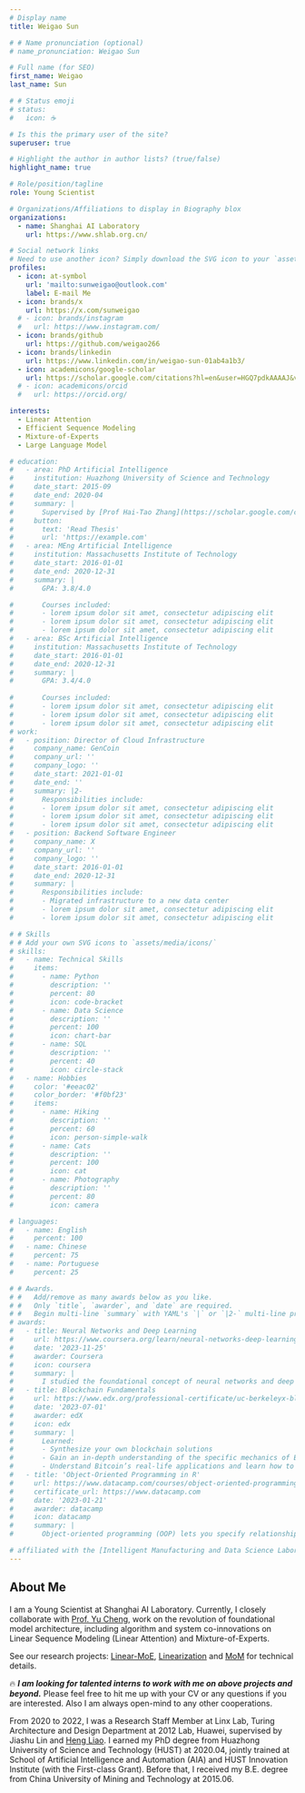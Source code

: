 ```yaml
---
# Display name
title: Weigao Sun

# # Name pronunciation (optional)
# name_pronunciation: Weigao Sun

# Full name (for SEO)
first_name: Weigao
last_name: Sun

# # Status emoji
# status:
#   icon: ☕️

# Is this the primary user of the site?
superuser: true

# Highlight the author in author lists? (true/false)
highlight_name: true

# Role/position/tagline
role: Young Scientist

# Organizations/Affiliations to display in Biography blox
organizations:
  - name: Shanghai AI Laboratory
    url: https://www.shlab.org.cn/

# Social network links
# Need to use another icon? Simply download the SVG icon to your `assets/media/icons/` folder.
profiles:
  - icon: at-symbol
    url: 'mailto:sunweigao@outlook.com'
    label: E-mail Me
  - icon: brands/x
    url: https://x.com/sunweigao
  # - icon: brands/instagram
  #   url: https://www.instagram.com/
  - icon: brands/github
    url: https://github.com/weigao266
  - icon: brands/linkedin
    url: https://www.linkedin.com/in/weigao-sun-01ab4a1b3/
  - icon: academicons/google-scholar
    url: https://scholar.google.com/citations?hl=en&user=HGQ7pdkAAAAJ&view_op=list_works&sortby=pubdate
  # - icon: academicons/orcid
  #   url: https://orcid.org/

interests:
  - Linear Attention
  - Efficient Sequence Modeling
  - Mixture-of-Experts
  - Large Language Model

# education:
#   - area: PhD Artificial Intelligence
#     institution: Huazhong University of Science and Technology
#     date_start: 2015-09
#     date_end: 2020-04
#     summary: |
#       Supervised by [Prof Hai-Tao Zhang](https://scholar.google.com/citations?user=y089Rj8AAAAJ&hl=en) and [Prof Ye Yuan](https://yy311.github.io/).
#     button:
#       text: 'Read Thesis'
#       url: 'https://example.com'
#   - area: MEng Artificial Intelligence
#     institution: Massachusetts Institute of Technology
#     date_start: 2016-01-01
#     date_end: 2020-12-31
#     summary: |
#       GPA: 3.8/4.0

#       Courses included:
#       - lorem ipsum dolor sit amet, consectetur adipiscing elit
#       - lorem ipsum dolor sit amet, consectetur adipiscing elit
#       - lorem ipsum dolor sit amet, consectetur adipiscing elit
#   - area: BSc Artificial Intelligence
#     institution: Massachusetts Institute of Technology
#     date_start: 2016-01-01
#     date_end: 2020-12-31
#     summary: |
#       GPA: 3.4/4.0
      
#       Courses included:
#       - lorem ipsum dolor sit amet, consectetur adipiscing elit
#       - lorem ipsum dolor sit amet, consectetur adipiscing elit
#       - lorem ipsum dolor sit amet, consectetur adipiscing elit
# work:
#   - position: Director of Cloud Infrastructure
#     company_name: GenCoin
#     company_url: ''
#     company_logo: ''
#     date_start: 2021-01-01
#     date_end: ''
#     summary: |2-
#       Responsibilities include:
#       - lorem ipsum dolor sit amet, consectetur adipiscing elit
#       - lorem ipsum dolor sit amet, consectetur adipiscing elit
#       - lorem ipsum dolor sit amet, consectetur adipiscing elit
#   - position: Backend Software Engineer
#     company_name: X
#     company_url: ''
#     company_logo: ''
#     date_start: 2016-01-01
#     date_end: 2020-12-31
#     summary: |
#       Responsibilities include:
#       - Migrated infrastructure to a new data center
#       - lorem ipsum dolor sit amet, consectetur adipiscing elit
#       - lorem ipsum dolor sit amet, consectetur adipiscing elit

# # Skills
# # Add your own SVG icons to `assets/media/icons/`
# skills:
#   - name: Technical Skills
#     items:
#       - name: Python
#         description: ''
#         percent: 80
#         icon: code-bracket
#       - name: Data Science
#         description: ''
#         percent: 100
#         icon: chart-bar
#       - name: SQL
#         description: ''
#         percent: 40
#         icon: circle-stack
#   - name: Hobbies
#     color: '#eeac02'
#     color_border: '#f0bf23'
#     items:
#       - name: Hiking
#         description: ''
#         percent: 60
#         icon: person-simple-walk
#       - name: Cats
#         description: ''
#         percent: 100
#         icon: cat
#       - name: Photography
#         description: ''
#         percent: 80
#         icon: camera

# languages:
#   - name: English
#     percent: 100
#   - name: Chinese
#     percent: 75
#   - name: Portuguese
#     percent: 25

# # Awards.
# #   Add/remove as many awards below as you like.
# #   Only `title`, `awarder`, and `date` are required.
# #   Begin multi-line `summary` with YAML's `|` or `|2-` multi-line prefix and indent 2 spaces below.
# awards:
#   - title: Neural Networks and Deep Learning
#     url: https://www.coursera.org/learn/neural-networks-deep-learning
#     date: '2023-11-25'
#     awarder: Coursera
#     icon: coursera
#     summary: |
#       I studied the foundational concept of neural networks and deep learning. By the end, I was familiar with the significant technological trends driving the rise of deep learning; build, train, and apply fully connected deep neural networks; implement efficient (vectorized) neural networks; identify key parameters in a neural network’s architecture; and apply deep learning to your own applications.
#   - title: Blockchain Fundamentals
#     url: https://www.edx.org/professional-certificate/uc-berkeleyx-blockchain-fundamentals
#     date: '2023-07-01'
#     awarder: edX
#     icon: edx
#     summary: |
#       Learned:
#       - Synthesize your own blockchain solutions
#       - Gain an in-depth understanding of the specific mechanics of Bitcoin
#       - Understand Bitcoin’s real-life applications and learn how to attack and destroy Bitcoin, Ethereum, smart contracts and Dapps, and alternatives to Bitcoin’s Proof-of-Work consensus algorithm
#   - title: 'Object-Oriented Programming in R'
#     url: https://www.datacamp.com/courses/object-oriented-programming-with-s3-and-r6-in-r
#     certificate_url: https://www.datacamp.com
#     date: '2023-01-21'
#     awarder: datacamp
#     icon: datacamp
#     summary: |
#       Object-oriented programming (OOP) lets you specify relationships between functions and the objects that they can act on, helping you manage complexity in your code. This is an intermediate level course, providing an introduction to OOP, using the S3 and R6 systems. S3 is a great day-to-day R programming tool that simplifies some of the functions that you write. R6 is especially useful for industry-specific analyses, working with web APIs, and building GUIs.

# affiliated with the [Intelligent Manufacturing and Data Science Laboratory](http://imds.aia.hust.edu.cn/index.htm), supervised by [Prof Hai-Tao Zhang](https://scholar.google.com/citations?user=y089Rj8AAAAJ&hl=en) and [Prof Ye Yuan](https://yy311.github.io/). 
---
```


## About Me

I am a Young Scientist at Shanghai AI Laboratory. Currently, I closely collaborate with [Prof. Yu Cheng](https://ych133.github.io/), work on the revolution of foundational model architecture, including algorithm and system co-innovations on Linear Sequence Modeling (Linear Attention) and Mixture-of-Experts.

See our research projects: [Linear-MoE](https://github.com/OpenSparseLLMs/Linear-MoE), [Linearization](https://github.com/OpenSparseLLMs/Linearization) and [MoM](https://github.com/OpenSparseLLMs/MoM) for technical details.

🔥 ***I am looking for talented interns to work with me on above projects and beyond.*** Please feel free to hit me up with your CV or any questions if you are interested. Also I am always open-mind to any other cooperations. 

From 2020 to 2022, I was a Research Staff Member at Linx Lab, Turing Architecture and Design Department at 2012 Lab, Huawei, supervised by Jiashu Lin and [Heng Liao](https://www.linkedin.com/in/heng-liao/). I earned my PhD degree from Huazhong University of Science and Technology (HUST) at 2020.04, jointly trained at School of Artificial Intelligence and Automation (AIA) and HUST Innovation Institute (with the First-class Grant). Before that, I received my B.E. degree from China University of Mining and Technology at 2015.06.